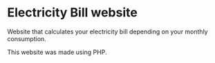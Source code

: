 # Electricity Bill website
 Website that calculates your electricity bill depending on your monthly consumption.

 This website was made using PHP.
